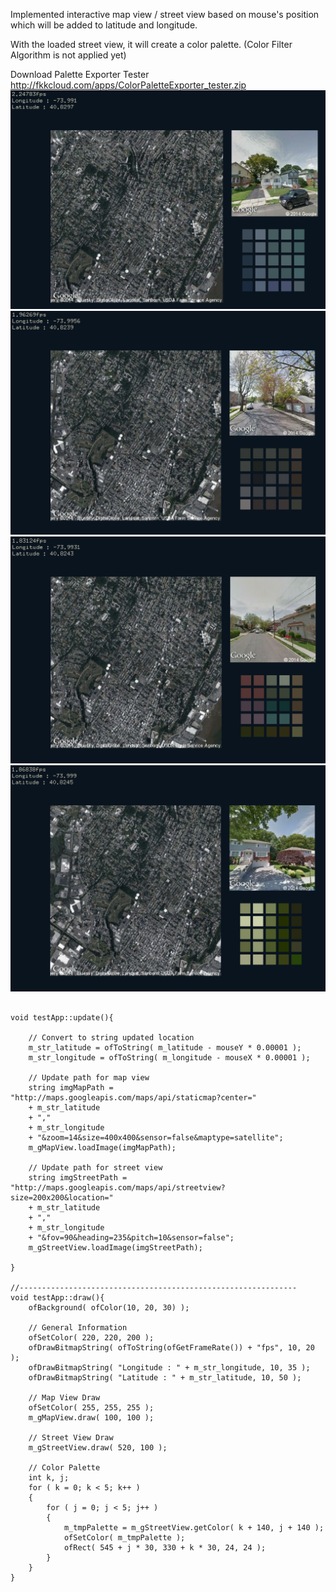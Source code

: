 Implemented interactive map view / street view based on mouse's position which will be added to latitude and longitude.

With the loaded street view, it will create a color palette. (Color Filter Algorithm is not applied yet)

Download Palette Exporter Tester    http://fkkcloud.com/apps/ColorPaletteExporter_tester.zip
![Example Image](../project_images/scan01.png?raw=true "Example Image")
![Example Image](../project_images/scan02.png?raw=true "Example Image")
![Example Image](../project_images/scan03.png?raw=true "Example Image")
![Example Image](../project_images/scan04.png?raw=true "Example Image")


```

void testApp::update(){
    
    // Convert to string updated location
    m_str_latitude = ofToString( m_latitude - mouseY * 0.00001 );
    m_str_longitude = ofToString( m_longitude - mouseX * 0.00001 );
    
    // Update path for map view
    string imgMapPath = "http://maps.googleapis.com/maps/api/staticmap?center="
    + m_str_latitude
    + ","
    + m_str_longitude
    + "&zoom=14&size=400x400&sensor=false&maptype=satellite";
    m_gMapView.loadImage(imgMapPath);
    
    // Update path for street view
    string imgStreetPath = "http://maps.googleapis.com/maps/api/streetview?size=200x200&location="
    + m_str_latitude
    + ","
    + m_str_longitude
    + "&fov=90&heading=235&pitch=10&sensor=false";
    m_gStreetView.loadImage(imgStreetPath);

}

//--------------------------------------------------------------
void testApp::draw(){
    ofBackground( ofColor(10, 20, 30) );
    
    // General Information
    ofSetColor( 220, 220, 200 );
    ofDrawBitmapString( ofToString(ofGetFrameRate()) + "fps", 10, 20 );
    ofDrawBitmapString( "Longitude : " + m_str_longitude, 10, 35 );
    ofDrawBitmapString( "Latitude : " + m_str_latitude, 10, 50 );
    
    // Map View Draw
    ofSetColor( 255, 255, 255 );
    m_gMapView.draw( 100, 100 );
    
    // Street View Draw
    m_gStreetView.draw( 520, 100 );
    
    // Color Palette
    int k, j;
    for ( k = 0; k < 5; k++ )
    {
        for ( j = 0; j < 5; j++ )
        {
            m_tmpPalette = m_gStreetView.getColor( k + 140, j + 140 );
            ofSetColor( m_tmpPalette );
            ofRect( 545 + j * 30, 330 + k * 30, 24, 24 );
        }
    }
}

```
